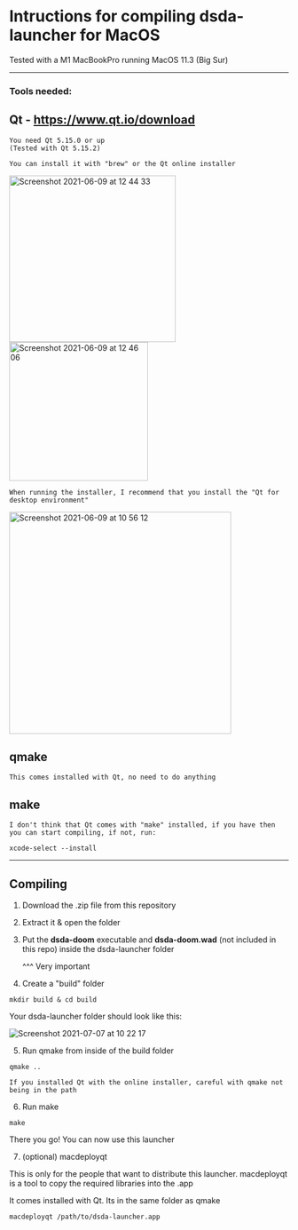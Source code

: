 # Intructions for compiling dsda-launcher for MacOS

Tested with a M1 MacBookPro running MacOS 11.3 (Big Sur)

___

### Tools needed:

## Qt - https://www.qt.io/download
```
You need Qt 5.15.0 or up
(Tested with Qt 5.15.2)

You can install it with "brew" or the Qt online installer
```
<img width="300" alt="Screenshot 2021-06-09 at 12 44 33" src="https://user-images.githubusercontent.com/82064173/121386518-fbd48c00-c941-11eb-8abc-bc2e1e7e5a69.png"><img width="250" alt="Screenshot 2021-06-09 at 12 46 06" src="https://user-images.githubusercontent.com/82064173/121386962-33433880-c942-11eb-9528-a3923dc4ee52.png">
```
When running the installer, I recommend that you install the "Qt for desktop environment"
```
<img width="400" alt="Screenshot 2021-06-09 at 10 56 12" src="https://user-images.githubusercontent.com/82064173/121387513-a351be80-c942-11eb-9962-536a66c03689.png">

## qmake
```
This comes installed with Qt, no need to do anything
```

## make
```
I don't think that Qt comes with "make" installed, if you have then you can start compiling, if not, run:

xcode-select --install
```
___
## Compiling

1. Download the .zip file from this repository

2. Extract it & open the folder
 
3. Put the **dsda-doom** executable and **dsda-doom.wad** (not included in this repo) inside the dsda-launcher folder

      ^^^ Very important

4. Create a "build" folder
```
mkdir build & cd build
```

Your dsda-launcher folder should look like this: 

![Screenshot 2021-07-07 at 10 22 17](https://user-images.githubusercontent.com/82064173/124734657-40395480-df0d-11eb-81c1-fd19231c5035.jpg)


5. Run qmake from inside of the build folder
```
qmake ..

If you installed Qt with the online installer, careful with qmake not being in the path
```
6. Run make
```
make
```
There you go!
You can now use this launcher

7. (optional) macdeployqt

This is only for the people that want to distribute this launcher.
macdeployqt is a tool to copy the required libraries into the .app

It comes installed with Qt. Its in the same folder as qmake
```
macdeployqt /path/to/dsda-launcher.app
```
